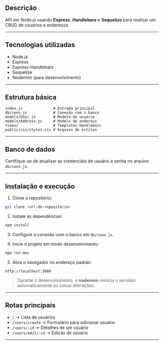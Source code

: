 ## Descrição

API em Node.js usando **Express**, **Handlebars** e **Sequelize** para realizar um CRUD de usuários e endereços

---

## Tecnologias utilizadas

* Node.js
* Express
* Express-Handlebars
* Sequelize
* Nodemon (para desenvolvimento)

---

## Estrutura básica

```
index.js              # Entrada principal
db/conn.js            # Conexão com o banco 
models/User.js        # Modelo de usuário
models/Address.js     # Modelo de endereço
views/                # Templates Handlebars
public/css/styles.css # Arquivo de estilos
```

---

## Banco de dados

Certifique-se de atualizar as credenciais de usuário e senha no arquivo `db/conn.js`.

---

## Instalação e execução

1. Clone o repositório:

```bash
git clone <url-do-repositorio>
```

2. Instale as dependências:

```bash
npm install
```

3. Configure a conexão com o banco em `db/conn.js`.

4. Inicie o projeto em modo desenvolvimento:

```bash
npm run dev
```

5. Abra o navegador no endereço padrão:

```
http://localhost:3000
```

> Durante o desenvolvimento, o **nodemon** reinicia o servidor automaticamente ao salvar alterações.

---

## Rotas principais

* `/` → Lista de usuários
* `/users/create` → Formulário para adicionar usuário
* `/users/:id` → Detalhes de um usuário
* `/users/edit/:id` → Edição de usuário
---

